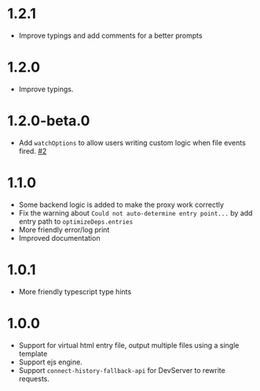 # 1.2.1

- Improve typings and add comments for a better prompts

# 1.2.0

- Improve typings.

# 1.2.0-beta.0

- Add `watchOptions` to allow users writing custom logic when file events fired. [#2](https://github.com/emosheeep/vite-plugin-virtual-mpa/issues/2)

# 1.1.0

- Some backend logic is added to make the proxy work correctly
- Fix the warning about `Could not auto-determine entry point...` by add entry path to `optimizeDeps.entries`
- More friendly error/log print
- Improved documentation

# 1.0.1

- More friendly typescript type hints

# 1.0.0

- Support for virtual html entry file, output multiple files using a single template
- Support ejs engine.
- Support `connect-history-fallback-api` for DevServer to rewrite requests.
